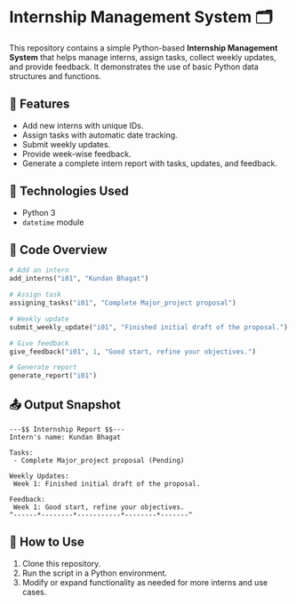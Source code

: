 # Internship Management System 🗂️

This repository contains a simple Python-based **Internship Management System** that helps manage interns, assign tasks, collect weekly updates, and provide feedback. It demonstrates the use of basic Python data structures and functions.

## 🔧 Features

- Add new interns with unique IDs.
- Assign tasks with automatic date tracking.
- Submit weekly updates.
- Provide week-wise feedback.
- Generate a complete intern report with tasks, updates, and feedback.

## 🧠 Technologies Used

- Python 3
- `datetime` module

## 📁 Code Overview

```python
# Add an intern
add_interns("i01", "Kundan Bhagat")

# Assign task
assigning_tasks("i01", "Complete Major_project proposal")

# Weekly update
submit_weekly_update("i01", "Finished initial draft of the proposal.")

# Give feedback
give_feedback("i01", 1, "Good start, refine your objectives.")

# Generate report
generate_report("i01")
```

## 📤 Output Snapshot

```
---$$ Internship Report $$---
Intern's name: Kundan Bhagat

Tasks:
 - Complete Major_project proposal (Pending)

Weekly Updates:
 Week 1: Finished initial draft of the proposal.

Feedback:
 Week 1: Good start, refine your objectives.
^------*--------*-----------*--------*-------^
```

## 📌 How to Use

1. Clone this repository.
2. Run the script in a Python environment.
3. Modify or expand functionality as needed for more interns and use cases.

